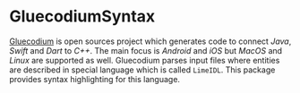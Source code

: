 # GluecodiumSyntax

[Gluecodium](https://github.com/heremaps/gluecodium) is open sources project which generates code to connect *Java*, *Swift* and *Dart* to *C++*. The main focus is *Android* and *iOS* but *MacOS* and *Linux* are supported as well. Gluecodium parses input files where entities are described in special language which is called `LimeIDL`. This package provides syntax highlighting for this language.